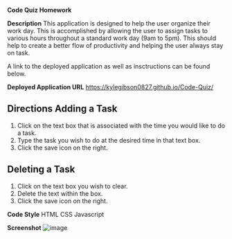 **Code Quiz Homework**

**Description**
This application is designed to help the user organize their work day. This is accomplished by 
allowing the user to assign tasks to various hours throughout a standard work day (9am to 5pm). This should help to create a better flow of productivity and helping the user always stay on task. 

A link to the deployed application as well as insctructions can be found below. 

**Deployed Application URL**
https://kylegibson0827.github.io/Code-Quiz/

**Directions**
Adding a Task
----------------
1. Click on the text box that is associated with the time you would like to do a task. 
2. Type the task you wish to do at the desired time in that text box. 
3. Click the save icon on the right. 

Deleting a Task
----------------
1. Click on the text box you wish to clear. 
2. Delete the text within the box.
3. Click the save icon on the right.

**Code Style**
HTML
CSS
Javascript

**Screenshot**
![image](https://github.com/kylegibson0827/Work-Day-Planner-HW/blob/main/assets/instructionSS.png)
